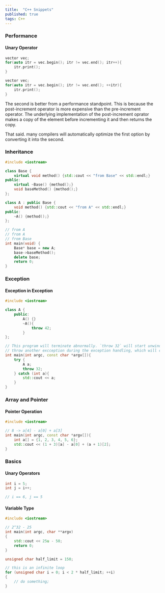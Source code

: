 ```yaml
---
title:  "C++ Snippets"
published: true
tags: C++
---
```


### Performance

#### Unary Operator

```cpp
vector vec;
for(auto itr = vec.begin(); itr != vec.end(); itr++){
    itr.print();
}
```

```cpp
vector vec;
for(auto itr = vec.begin(); itr != vec.end(); ++itr){
    itr.print();
}
```

The second is better from a performance standpoint. This is because the post-increment operator is more expensive than the pre-increment operator. The underlying implementation of the post-increment oprator makes a copy of the element before incrementing it and then returns the copy.

That said. many compilers will automatically optimize the first option by converting it into the second.

### Inheritance

```cpp
#include <iostream>

class Base {
    virtual void method() {std::cout << "from Base" << std::endl;}
public:
    virtual ~Base() {method();}
    void baseMethod() {method();}
};

class A : public Base {
    void method() {std::cout << "from A" << std::endl;}
public:
    ~A() {method();}
};

// from A
// from A
// from Base
int main(void) {
    Base* base = new A;
    base->baseMethod();
    delete base;
    return 0;
}
```

### Exception

#### Exception in Exception

```cpp
#include <iostream>

class A {
    public:
        A() {}
        ~A(){
            throw 42;
        }
};

// This program will terminate abnormally. `throw 32` will start unwinding the stack and destroy class A. The class A destructor will 
// throw another excception during the exception handling, which will cause program to crash.
int main(int argc, const char *argv[]){
    try {
        A a;
        throw 32;
    } catch (int a){
        std::cout << a;
    }
}
```

### Array and Pointer

#### Pointer Operation

```cpp
#include <iostream>

// 8 -> a[4] - a[0] + a[3]
int main(int argc, const char *argv[]){
    int a[] = {1, 2, 3, 4, 5, 6};
    std::cout << (1 + 3)[a] - a[0] + (a + 1)[2];
}
```

### Basics

#### Unary Operators

```cpp
int i = 5;
int j = i++;

// i == 6, j == 5
```

#### Variable Type

```cpp
#include <iostream>

// 2^32 - 25
int main(int argc, char **argv)
{
    std::cout << 25u - 50;
    return 0;
}
```

```cpp
unsigned char half_limit = 150;

// this is an infinite loop
for (unsigned char i = 0; i < 2 * half_limit; ++i)
{
    // do something;
}
```
